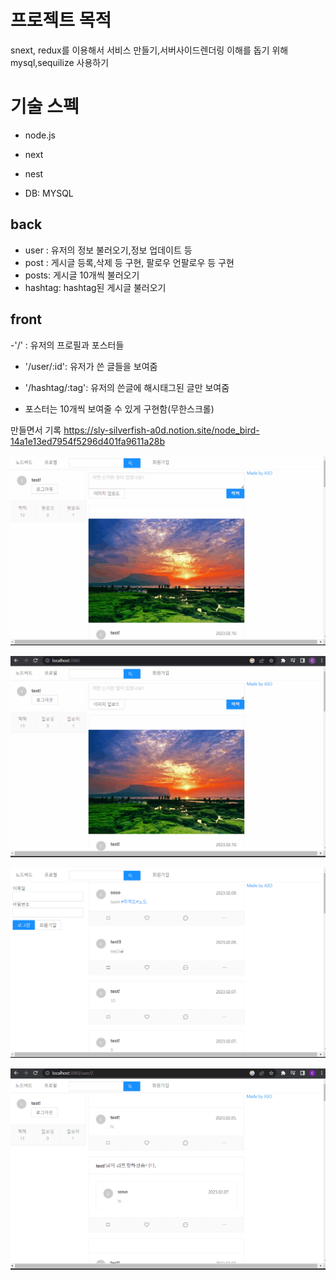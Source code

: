 # 프로젝트 목적

snext, redux를 이용해서 서비스 만들기,서버사이드렌더링 이해를 돕기 위해
mysql,sequilize 사용하기 

# 기술 스펙

- node.js
- next

- nest
- DB: MYSQL

## back

- user : 유저의 정보 불러오기,정보 업데이트 등
- post : 게시글 등록,삭제 등 구현, 팔로우 언팔로우 등 구현
- posts: 게시글 10개씩 불러오기
- hashtag: hashtag된 게시글 불러오기

## front

-'/' : 유저의 프로필과 포스터들

- '/user/:id': 유저가 쓴 글들을 보여줌
- '/hashtag/:tag': 유저의 쓴글에 해시태그된 글만 보여줌

- 포스터는 10개씩 보여줄 수 있게 구현함(무한스크롤)

만들면서 기록
https://sly-silverfish-a0d.notion.site/node_bird-14a1e13ed7954f5296d401fa9611a28b

![](nodebirdfollow.gif)

![](nodebirdhash.gif)

![](nodebirdmain.gif)

![](nodebirdprofile.gif)

